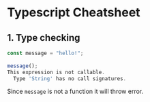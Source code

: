 # Typescript Cheatsheet


## 1. Type checking

```javascript
const message = "hello!";
 
message();
This expression is not callable.
  Type 'String' has no call signatures.
```
Since `message` is not a function it will throw error.

